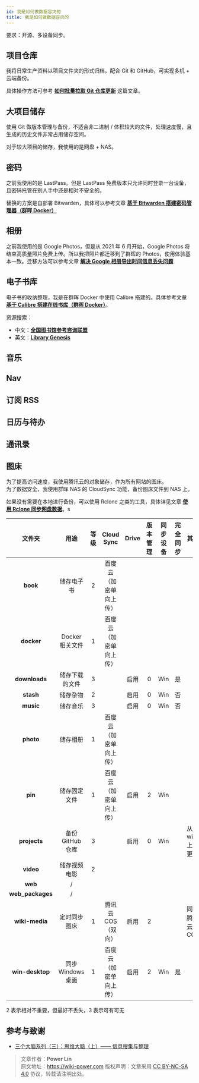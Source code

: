 ```yaml
---
id: 我是如何做数据容灾的
title: 我是如何做数据容灾的
---
```


要求：开源、多设备同步。

## 项目仓库

我将日常生产资料以项目文件夹的形式归档，配合 Git 和 GitHub，可实现多机 + 云端备份。

具体操作方法可参考 [**如何批量拉取 Git 仓库更新**](https://wiki-power.com/%E5%A6%82%E4%BD%95%E6%89%B9%E9%87%8F%E6%8B%89%E5%8F%96Git%E4%BB%93%E5%BA%93%E6%9B%B4%E6%96%B0) 这篇文章。

## 大项目储存

使用 Git 做版本管理与备份，不适合非二进制 / 体积较大的文件，处理速度慢，且生成的历史文件非常占用储存空间。

对于较大项目的储存，我使用的是网盘 + NAS。

## 密码

之前我使用的是 LastPass。但是 LastPass 免费版本只允许同时登录一台设备，且密码托管在别人手中还是相对不安全的。

替换的方案是自部署 Bitwarden，具体可以参考文章 [**基于 Bitwarden 搭建密码管理器（群晖 Docker）**](https://wiki-power.com/%E5%9F%BA%E4%BA%8EBitwarden%E6%90%AD%E5%BB%BA%E5%AF%86%E7%A0%81%E7%AE%A1%E7%90%86%E5%99%A8%EF%BC%88%E7%BE%A4%E6%99%96Docker%EF%BC%89)

## 相册

之前我使用的是 Google Photos，但是从 2021 年 6 月开始，Google Photos 将结束高质量照片免费上传。所以我把照片都迁移到了群晖的 Photos，使用体验基本一致。迁移方法可以参考文章 [**解决 Google 相册导出时间信息丢失问题**](https://wiki-power.com/%E8%A7%A3%E5%86%B3Google%E7%9B%B8%E5%86%8C%E5%AF%BC%E5%87%BA%E6%97%B6%E9%97%B4%E4%BF%A1%E6%81%AF%E4%B8%A2%E5%A4%B1%E9%97%AE%E9%A2%98)

## 电子书库

电子书的收纳整理，我是在群晖 Docker 中使用 Calibre 搭建的。具体参考文章 [**基于 Calibre 搭建在线书库（群晖 Docker）**](https://wiki-power.com/%E5%9F%BA%E4%BA%8ECalibre%E6%90%AD%E5%BB%BA%E5%9C%A8%E7%BA%BF%E4%B9%A6%E5%BA%93%EF%BC%88%E7%BE%A4%E6%99%96Docker%EF%BC%89)。

资源搜索：

- 中文：[**全国图书馆参考咨询联盟**](http://www.ucdrs.superlib.net/)
- 英文：[**Library Genesis**](http://libgen.rs/)

## 音乐

## Nav

## 订阅 RSS

## 日历与待办

## 通讯录

## 图床

为了提高访问速度，我使用腾讯云的对象储存，作为所有网站的图床。  
为了数据安全，我使用群晖 NAS 的 CloudSync 功能，备份图床文件到 NAS 上。

如果没有需要在本地进行备份，可以使用 Rclone 之类的工具，具体详见文章 [**使用 Rclone 同步网盘数据**](https://wiki-power.com/%E4%BD%BF%E7%94%A8Rclone%E5%90%8C%E6%AD%A5%E7%BD%91%E7%9B%98%E6%95%B0%E6%8D%AE)。s

|      文件夹      |       用途        | 等级 |       Cloud Sync       | Drive | 版本管理 | 同步设备 | 完全同步 | 其他            |
| :--------------: | :---------------: | :--: | :--------------------: | :---: | :------: | :------: | :------: | --------------- |
|     **book**     |    储存电子书     |  2   | 百度云（加密单向上传） |       |          |          |          |                 |
|    **docker**    |  Docker 相关文件  |  1   | 百度云（加密单向上传） |       |          |          |          |                 |
|  **downloads**   |  储存下载的文件   |  3   |                        | 启用  |    0     |   Win    |    是    |                 |
|    **stash**     |     储存杂物      |  2   |                        | 启用  |    0     |   Win    |    否    |                 |
|    **music**     |     储存音乐      |  3   |                        | 启用  |    0     |   Win    |    否    |                 |
|    **photo**     |     储存相册      |  1   | 百度云（加密单向上传） |       |          |          |          |                 |
|     **pin**      |   储存固定文件    |  1   | 百度云（加密单向上传） | 启用  |    2     |   Win    |          |                 |
|   **projects**   | 备份 GitHub 仓库  |  3   |                        | 启用  |    0     |   Win    |          | 从 win 上传更新 |
|    **video**     |   储存视频电影    |  2   |                        |       |          |          |          |                 |
|     **web**      |         /         |      |                        |       |          |          |          |                 |
| **web_packages** |         /         |      |                        |       |          |          |          |                 |
|  **wiki-media**  |   定时同步图床    |  1   |   腾讯云 COS（双向）   | 启用  |    2     |          |          | 同步腾讯云 COS  |
| **win-desktop**  | 同步 Windows 桌面 |  1   | 百度云（加密单向上传） | 启用  |    2     |   Win    |    是    |                 |

2 表示相对不重要，但最好不丢失，3 表示可有可无

## 参考与致谢

- [三个大脑系列（三）：思维大脑（上）—— 信息搜集与整理](https://sspai.com/post/66527)

> 文章作者：**Power Lin**  
> 原文地址：<https://wiki-power.com>
> 版权声明：文章采用 [CC BY-NC-SA 4.0](https://creativecommons.org/licenses/by/4.0/deed.zh) 协议，转载请注明出处。
